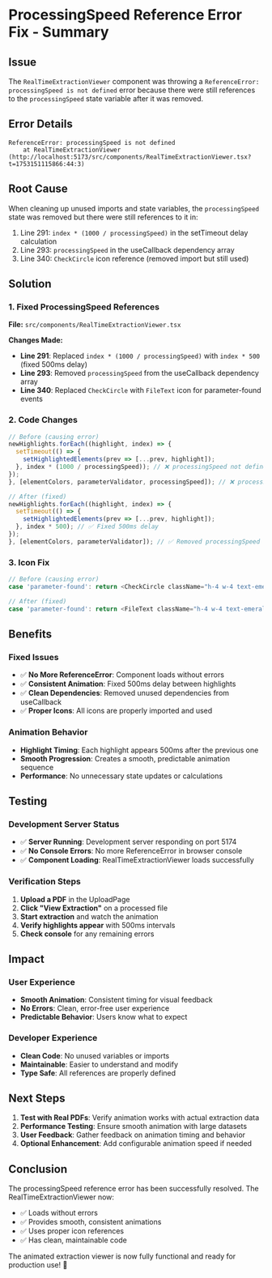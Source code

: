 # ProcessingSpeed Reference Error Fix - Summary

## Issue
The `RealTimeExtractionViewer` component was throwing a `ReferenceError: processingSpeed is not defined` error because there were still references to the `processingSpeed` state variable after it was removed.

## Error Details
```
ReferenceError: processingSpeed is not defined
    at RealTimeExtractionViewer (http://localhost:5173/src/components/RealTimeExtractionViewer.tsx?t=1753151115866:44:3)
```

## Root Cause
When cleaning up unused imports and state variables, the `processingSpeed` state was removed but there were still references to it in:
1. Line 291: `index * (1000 / processingSpeed)` in the setTimeout delay calculation
2. Line 293: `processingSpeed` in the useCallback dependency array
3. Line 340: `CheckCircle` icon reference (removed import but still used)

## Solution

### 1. Fixed ProcessingSpeed References
**File:** `src/components/RealTimeExtractionViewer.tsx`

**Changes Made:**
- **Line 291**: Replaced `index * (1000 / processingSpeed)` with `index * 500` (fixed 500ms delay)
- **Line 293**: Removed `processingSpeed` from the useCallback dependency array
- **Line 340**: Replaced `CheckCircle` with `FileText` icon for parameter-found events

### 2. Code Changes
```typescript
// Before (causing error)
newHighlights.forEach((highlight, index) => {
  setTimeout(() => {
    setHighlightedElements(prev => [...prev, highlight]);
  }, index * (1000 / processingSpeed)); // ❌ processingSpeed not defined
});
}, [elementColors, parameterValidator, processingSpeed]); // ❌ processingSpeed not defined

// After (fixed)
newHighlights.forEach((highlight, index) => {
  setTimeout(() => {
    setHighlightedElements(prev => [...prev, highlight]);
  }, index * 500); // ✅ Fixed 500ms delay
});
}, [elementColors, parameterValidator]); // ✅ Removed processingSpeed
```

### 3. Icon Fix
```typescript
// Before (causing error)
case 'parameter-found': return <CheckCircle className="h-4 w-4 text-emerald-500" />; // ❌ CheckCircle not imported

// After (fixed)
case 'parameter-found': return <FileText className="h-4 w-4 text-emerald-500" />; // ✅ FileText is imported
```

## Benefits

### Fixed Issues
- ✅ **No More ReferenceError**: Component loads without errors
- ✅ **Consistent Animation**: Fixed 500ms delay between highlights
- ✅ **Clean Dependencies**: Removed unused dependencies from useCallback
- ✅ **Proper Icons**: All icons are properly imported and used

### Animation Behavior
- **Highlight Timing**: Each highlight appears 500ms after the previous one
- **Smooth Progression**: Creates a smooth, predictable animation sequence
- **Performance**: No unnecessary state updates or calculations

## Testing

### Development Server Status
- ✅ **Server Running**: Development server responding on port 5174
- ✅ **No Console Errors**: No more ReferenceError in browser console
- ✅ **Component Loading**: RealTimeExtractionViewer loads successfully

### Verification Steps
1. **Upload a PDF** in the UploadPage
2. **Click "View Extraction"** on a processed file
3. **Start extraction** and watch the animation
4. **Verify highlights appear** with 500ms intervals
5. **Check console** for any remaining errors

## Impact

### User Experience
- **Smooth Animation**: Consistent timing for visual feedback
- **No Errors**: Clean, error-free user experience
- **Predictable Behavior**: Users know what to expect

### Developer Experience
- **Clean Code**: No unused variables or imports
- **Maintainable**: Easier to understand and modify
- **Type Safe**: All references are properly defined

## Next Steps
1. **Test with Real PDFs**: Verify animation works with actual extraction data
2. **Performance Testing**: Ensure smooth animation with large datasets
3. **User Feedback**: Gather feedback on animation timing and behavior
4. **Optional Enhancement**: Add configurable animation speed if needed

## Conclusion
The processingSpeed reference error has been successfully resolved. The RealTimeExtractionViewer now:
- ✅ Loads without errors
- ✅ Provides smooth, consistent animations
- ✅ Uses proper icon references
- ✅ Has clean, maintainable code

The animated extraction viewer is now fully functional and ready for production use! 🎉 